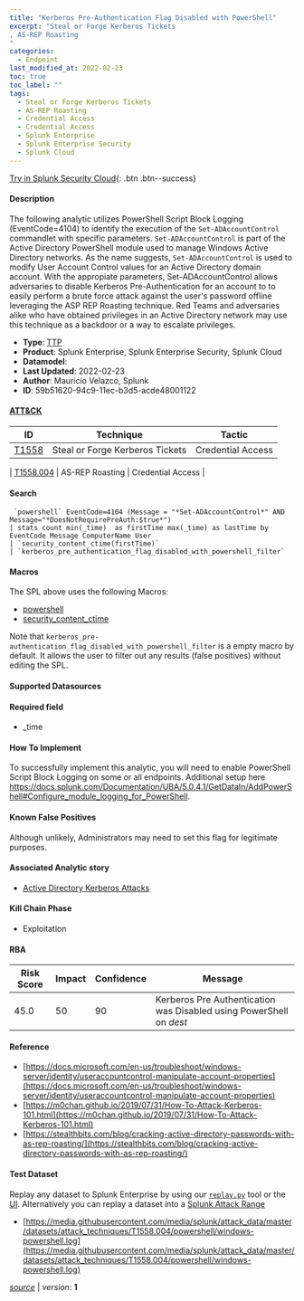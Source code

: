```yaml
---
title: "Kerberos Pre-Authentication Flag Disabled with PowerShell"
excerpt: "Steal or Forge Kerberos Tickets
, AS-REP Roasting
"
categories:
  - Endpoint
last_modified_at: 2022-02-23
toc: true
toc_label: ""
tags:
  - Steal or Forge Kerberos Tickets
  - AS-REP Roasting
  - Credential Access
  - Credential Access
  - Splunk Enterprise
  - Splunk Enterprise Security
  - Splunk Cloud
---
```




[Try in Splunk Security Cloud](https://www.splunk.com/en_us/cyber-security.html){: .btn .btn--success}

#### Description

The following analytic utilizes PowerShell Script Block Logging (EventCode=4104) to identify the execution of the `Set-ADAccountControl` commandlet with specific parameters. `Set-ADAccountControl` is part of the Active Directory PowerShell module used to manage Windows Active Directory networks. As the name suggests, `Set-ADAccountControl` is used to modify User Account Control values for an Active Directory domain account. With the appropiate parameters, Set-ADAccountControl allows adversaries to disable Kerberos Pre-Authentication for an account to to easily perform a brute force attack against the user's password offline leveraging the ASP REP Roasting technique. Red Teams and adversaries alike who have obtained privileges in an Active Directory network may use this technique as a backdoor or a way to escalate privileges.

- **Type**: [TTP](https://github.com/splunk/security_content/wiki/object-Analytic-Types)
- **Product**: Splunk Enterprise, Splunk Enterprise Security, Splunk Cloud
- **Datamodel**: 
- **Last Updated**: 2022-02-23
- **Author**: Mauricio Velazco, Splunk
- **ID**: 59b51620-94c9-11ec-b3d5-acde48001122


#### [ATT&CK](https://attack.mitre.org/)

| ID             | Technique        |  Tactic             |
| -------------- | ---------------- |-------------------- |
| [T1558](https://attack.mitre.org/techniques/T1558/) | Steal or Forge Kerberos Tickets | Credential Access |

| [T1558.004](https://attack.mitre.org/techniques/T1558/004/) | AS-REP Roasting | Credential Access |

#### Search

```
 `powershell` EventCode=4104 (Message = "*Set-ADAccountControl*" AND Message="*DoesNotRequirePreAuth:$true*") 
| stats count min(_time)  as firstTime max(_time) as lastTime by EventCode Message ComputerName User 
| `security_content_ctime(firstTime)` 
| `kerberos_pre_authentication_flag_disabled_with_powershell_filter`
```

#### Macros
The SPL above uses the following Macros:
* [powershell](https://github.com/splunk/security_content/blob/develop/macros/powershell.yml)
* [security_content_ctime](https://github.com/splunk/security_content/blob/develop/macros/security_content_ctime.yml)

Note that `kerberos_pre-authentication_flag_disabled_with_powershell_filter` is a empty macro by default. It allows the user to filter out any results (false positives) without editing the SPL.

#### Supported Datasources


#### Required field
* _time


#### How To Implement
To successfully implement this analytic, you will need to enable PowerShell Script Block Logging on some or all endpoints. Additional setup here https://docs.splunk.com/Documentation/UBA/5.0.4.1/GetDataIn/AddPowerShell#Configure_module_logging_for_PowerShell.

#### Known False Positives
Although unlikely, Administrators may need to set this flag for legitimate purposes.

#### Associated Analytic story
* [Active Directory Kerberos Attacks](/stories/active_directory_kerberos_attacks)


#### Kill Chain Phase
* Exploitation



#### RBA

| Risk Score  | Impact      | Confidence   | Message      |
| ----------- | ----------- |--------------|--------------|
| 45.0 | 50 | 90 | Kerberos Pre Authentication was Disabled using PowerShell on $dest$ |




#### Reference

* [https://docs.microsoft.com/en-us/troubleshoot/windows-server/identity/useraccountcontrol-manipulate-account-properties](https://docs.microsoft.com/en-us/troubleshoot/windows-server/identity/useraccountcontrol-manipulate-account-properties)
* [https://m0chan.github.io/2019/07/31/How-To-Attack-Kerberos-101.html](https://m0chan.github.io/2019/07/31/How-To-Attack-Kerberos-101.html)
* [https://stealthbits.com/blog/cracking-active-directory-passwords-with-as-rep-roasting/](https://stealthbits.com/blog/cracking-active-directory-passwords-with-as-rep-roasting/)



#### Test Dataset
Replay any dataset to Splunk Enterprise by using our [`replay.py`](https://github.com/splunk/attack_data#using-replaypy) tool or the [UI](https://github.com/splunk/attack_data#using-ui).
Alternatively you can replay a dataset into a [Splunk Attack Range](https://github.com/splunk/attack_range#replay-dumps-into-attack-range-splunk-server)


* [https://media.githubusercontent.com/media/splunk/attack_data/master/datasets/attack_techniques/T1558.004/powershell/windows-powershell.log](https://media.githubusercontent.com/media/splunk/attack_data/master/datasets/attack_techniques/T1558.004/powershell/windows-powershell.log)



[*source*](https://github.com/splunk/security_content/tree/develop/detections/endpoint/kerberos_pre-authentication_flag_disabled_with_powershell.yml) \| *version*: **1**